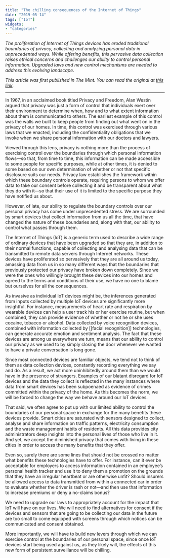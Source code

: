 ```yaml
---
title: "The chilling consequences of the Internet of Things"
date: "2019-05-14"
tags: ["IoT"]
widgets: 
- "categories"
---
```


*The proliferation of Internet of Things devices has eroded traditional boundaries of privacy, collecting and analyzing personal data in unprecedented ways. While offering benefits, this pervasive data collection raises ethical concerns and challenges our ability to control personal information. Upgraded laws and new control mechanisms are needed to address this evolving landscape.*
<!--more-->
*This article was first published in The Mint. You can read the original at [this link](https://www.livemint.com/opinion/columns/opinion-the-chilling-effect-of-the-internet-of-things-1557823295436.html).*

---

In 1967, in an acclaimed book titled Privacy and Freedom, Alan Westin argued that privacy was just a form of control that individuals exert over their environment to determine when, how and to what extent information about them is communicated to others. The earliest example of this control was the walls we built to keep people from finding out what went on in the privacy of our homes. In time, this control was exercised through various laws that we enacted, including the confidentiality obligations that we invoke when we share personal information with our doctors and lawyers.

Viewed through this lens, privacy is nothing more than the process of exercising control over the boundaries through which personal information flows—so that, from time to time, this information can be made accessible to some people for specific purposes, while at other times, it is denied to some based on our own determination of whether or not that specific disclosure suits our needs. Privacy law establishes the framework within which these boundary controls operate, requiring persons to whom we offer data to take our consent before collecting it and be transparent about what they do with it—so that their use of it is limited to the specific purpose they have notified us about.

However, of late, our ability to regulate the boundary controls over our personal privacy has come under unprecedented stress. We are surrounded by smart devices that collect information from us all the time, that have changed the nature of these boundaries and, along with that, our ability to control what passes through them.

The Internet of Things (IoT) is a generic term used to describe a wide range of ordinary devices that have been upgraded so that they are, in addition to their normal functions, capable of collecting and analysing data that can be transmitted to remote data servers through Internet networks. These devices have proliferated so pervasively that they are all around us today, amassing data from us in so many different ways that the boundaries that previously protected our privacy have broken down completely. Since we were the ones who willingly brought these devices into our homes and agreed to the terms and conditions of their use, we have no one to blame but ourselves for all the consequences.

As invasive as individual IoT devices might be, the inferences generated from inputs collected by multiple IoT devices are significantly more insightful. For instance, measurements of heart rate and respiration by wearable devices can help a user track his or her exercise routine, but when combined, they can provide evidence of whether or not he or she uses cocaine, tobacco or alcohol. Data collected by voice recognition devices, combined with information collected by [[facial recognition]] technologies, can generate accurate emotion and sentiment analysis. The fact that these devices are among us everywhere we turn, means that our ability to control our privacy as we used to by simply closing the door whenever we wanted to have a private conversation is long gone.

Since most connected devices are familiar objects, we tend not to think of them as data collection devices, constantly recording everything we say and do. As a result, we act more uninhibitedly around them than we would have in the presence of strangers. Examples of our blatant disregard for IoT devices and the data they collect is reflected in the many instances where data from smart devices has been subpoenaed as evidence of crimes committed within the privacy of the home. As this becomes the norm, we will be forced to change the way we behave around our IoT devices.

That said, we often agree to put up with our limited ability to control the boundaries of our personal space in exchange for the many benefits these devices provide. Smart cities are saturated with sensors designed to collect, analyse and share information on traffic patterns, electricity consumption and the waste management habits of residents. All this data provides city administrators deep insights into the personal lives of those who live in it. And yet, we accept the diminished privacy that comes with living in these cities in order to access the many benefits that they offer.

Even so, surely there are some lines that should not be crossed no matter what benefits these technologies have to offer. For instance, can it ever be acceptable for employers to access information contained in an employee’s personal health tracker and use it to deny them a promotion on the grounds that they have an irregular heartbeat or are otherwise unfit? Should insurers be allowed access to data transmitted from within a connected car in order to evaluate whether the driver is rash or not—and then use that information to increase premiums or deny a no-claims bonus?

We need to upgrade our laws to appropriately account for the impact that IoT will have on our lives. We will need to find alternatives for consent if the devices and sensors that are going to be collecting our data in the future are too small to come equipped with screens through which notices can be communicated and consent obtained.

More importantly, we will have to build new levers through which we can exercise control at the boundaries of our personal space, since once IoT devices start being used against us, as they likely will, the effects of this new form of persistent surveillance will be chilling.

